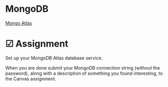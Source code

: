 # MongoDB

[Mongo Atlas](https://www.mongodb.com/atlas/database)

# ☑ Assignment

Set up your MongoDB Atlas database service.

When you are done submit your MongoDB connection string (without the password), along with a description of something you found interesting, to the Canvas assignment.
